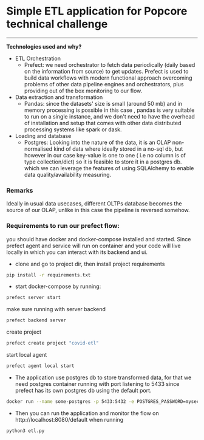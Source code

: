 
# Simple ETL application for Popcore technical challenge  #

- - - - 

**Technologies used and why?**
* ETL Orchestration
  * Prefect: we need orchestrator to fetch data periodically (daily based on the information from source) to get updates.
Prefect is used to build data workflows with modern functional approach overcoming problems 
of other data pipeline engines and orchestrators, plus providing out of the box monitoring to our flow. 
* Data extraction and transformation
  * Pandas: since the datasets' size is small (around 50 mb) and in memory processing is possible in this case , 
  pandas is very suitable to run on a single instance, and we don't need to have the overhead of installation and setup 
  that comes with other data distributed processing systems like spark or dask. 
* Loading and database
  * Postgres: Looking into the nature of the data, it is an OLAP non-normalised kind of data where ideally stored in a no-sql db, but however 
  in our case key-value is one to one ( i.e no column is of type collection/dict) so it is feasible to store it in a postgres db.
  which we can leverage the features of using SQLAlchemy to enable data quality/availability measuring. 


### Remarks

Ideally in usual data usecases, different OLTPs database becomes the source of our OLAP, unlike in this case the pipeline is reversed somehow.
 
### Requirements to run our prefect flow:

 you should have docker and docker-compose installed and started. Since prefect agent and service will run 
on container and your code will live locally in which you can interact with its backend and ui. 


* clone and go to project dir, then install project requirements
```bash
pip install -r requirements.txt
```
* start docker-compose by running: 
```bash
prefect server start
```
make sure running with server backend  
```bash
prefect backend server
```
create project
```bash
prefect create project "covid-etl"
```
start local agent 
```bash
prefect agent local start
```
* The application use postgres db to store transformed data, for that we need postgres container running with port listening to 5433 since prefect has its own postgres db using the default port. 
```bash
docker run --name some-postgres -p 5433:5432 -e POSTGRES_PASSWORD=mysecretpassword -d postgres
```


* Then you can run the application and monitor the flow on http://localhost:8080/default when running
```buildoutcfg
python3 etl.py
```
